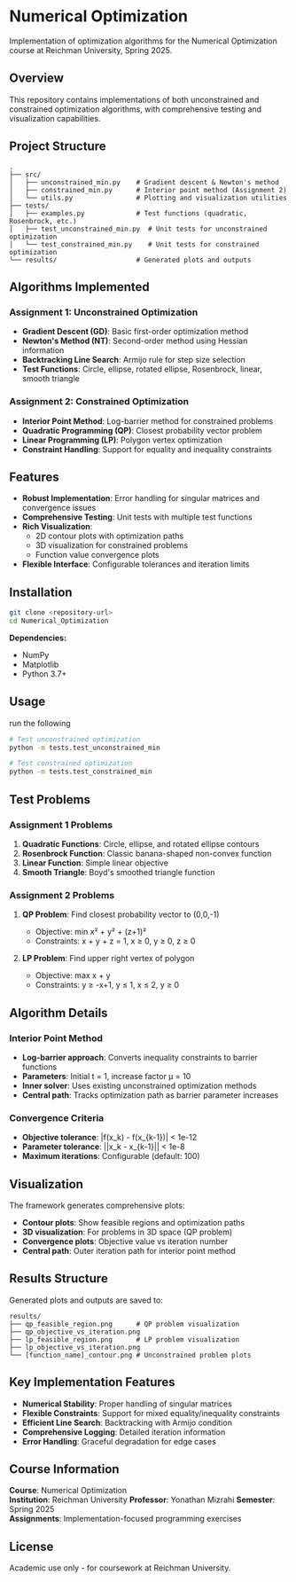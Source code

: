 # Numerical Optimization

Implementation of optimization algorithms for the Numerical Optimization course at Reichman University, Spring 2025.

## Overview

This repository contains implementations of both unconstrained and constrained optimization algorithms, with comprehensive testing and visualization capabilities.

## Project Structure

```
.
├── src/
│   ├── unconstrained_min.py    # Gradient descent & Newton's method
│   ├── constrained_min.py      # Interior point method (Assignment 2)
│   └── utils.py                # Plotting and visualization utilities
├── tests/
│   ├── examples.py             # Test functions (quadratic, Rosenbrock, etc.)
│   ├── test_unconstrained_min.py  # Unit tests for unconstrained optimization
│   └── test_constrained_min.py    # Unit tests for constrained optimization                       
└── results/                    # Generated plots and outputs
```

## Algorithms Implemented

### Assignment 1: Unconstrained Optimization
- **Gradient Descent (GD)**: Basic first-order optimization method
- **Newton's Method (NT)**: Second-order method using Hessian information
- **Backtracking Line Search**: Armijo rule for step size selection
- **Test Functions**: Circle, ellipse, rotated ellipse, Rosenbrock, linear, smooth triangle

### Assignment 2: Constrained Optimization
- **Interior Point Method**: Log-barrier method for constrained problems
- **Quadratic Programming (QP)**: Closest probability vector problem
- **Linear Programming (LP)**: Polygon vertex optimization
- **Constraint Handling**: Support for equality and inequality constraints

## Features

- **Robust Implementation**: Error handling for singular matrices and convergence issues
- **Comprehensive Testing**: Unit tests with multiple test functions
- **Rich Visualization**: 
  - 2D contour plots with optimization paths
  - 3D visualization for constrained problems
  - Function value convergence plots
- **Flexible Interface**: Configurable tolerances and iteration limits

## Installation

```bash
git clone <repository-url>
cd Numerical_Optimization
```

**Dependencies:**
- NumPy
- Matplotlib
- Python 3.7+

## Usage
run the following 

```bash
# Test unconstrained optimization
python -m tests.test_unconstrained_min

# Test constrained optimization  
python -m tests.test_constrained_min
```

## Test Problems

### Assignment 1 Problems
1. **Quadratic Functions**: Circle, ellipse, and rotated ellipse contours
2. **Rosenbrock Function**: Classic banana-shaped non-convex function
3. **Linear Function**: Simple linear objective
4. **Smooth Triangle**: Boyd's smoothed triangle function

### Assignment 2 Problems
1. **QP Problem**: Find closest probability vector to (0,0,-1)
   - Objective: min x² + y² + (z+1)²
   - Constraints: x + y + z = 1, x ≥ 0, y ≥ 0, z ≥ 0

2. **LP Problem**: Find upper right vertex of polygon  
   - Objective: max x + y
   - Constraints: y ≥ -x+1, y ≤ 1, x ≤ 2, y ≥ 0

## Algorithm Details

### Interior Point Method
- **Log-barrier approach**: Converts inequality constraints to barrier functions
- **Parameters**: Initial t = 1, increase factor μ = 10
- **Inner solver**: Uses existing unconstrained optimization methods
- **Central path**: Tracks optimization path as barrier parameter increases

### Convergence Criteria
- **Objective tolerance**: |f(x_k) - f(x_{k-1})| < 1e-12
- **Parameter tolerance**: ||x_k - x_{k-1}|| < 1e-8
- **Maximum iterations**: Configurable (default: 100)

## Visualization

The framework generates comprehensive plots:
- **Contour plots**: Show feasible regions and optimization paths
- **3D visualization**: For problems in 3D space (QP problem)
- **Convergence plots**: Objective value vs iteration number
- **Central path**: Outer iteration path for interior point method

## Results Structure

Generated plots and outputs are saved to:
```
results/
├── qp_feasible_region.png      # QP problem visualization
├── qp_objective_vs_iteration.png
├── lp_feasible_region.png      # LP problem visualization
├── lp_objective_vs_iteration.png
└── [function_name]_contour.png # Unconstrained problem plots
```

## Key Implementation Features

- **Numerical Stability**: Proper handling of singular matrices
- **Flexible Constraints**: Support for mixed equality/inequality constraints
- **Efficient Line Search**: Backtracking with Armijo condition
- **Comprehensive Logging**: Detailed iteration information
- **Error Handling**: Graceful degradation for edge cases

## Course Information

**Course**: Numerical Optimization  
**Institution**: Reichman University
**Professor**: Yonathan Mizrahi 
**Semester**: Spring 2025  
**Assignments**: Implementation-focused programming exercises

## License

Academic use only - for coursework at Reichman University.
